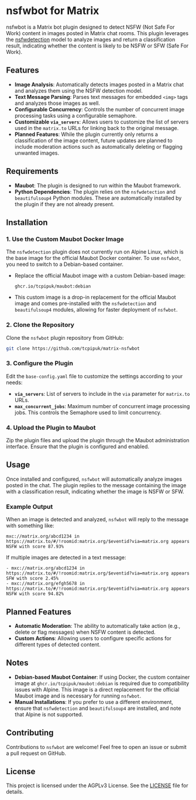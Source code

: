 # nsfwbot for Matrix

nsfwbot is a Matrix bot plugin designed to detect NSFW (Not Safe For Work) content in images posted in Matrix chat rooms. This plugin leverages the [nsfwdetection](https://github.com/gsarridis/NSFW-Detection-Pytorch) model to analyze images and return a classification result, indicating whether the content is likely to be NSFW or SFW (Safe For Work).

## Features

- **Image Analysis**: Automatically detects images posted in a Matrix chat and analyzes them using the NSFW detection model.
- **Text Message Parsing**: Parses text messages for embedded `<img>` tags and analyzes those images as well.
- **Configurable Concurrency**: Controls the number of concurrent image processing tasks using a configurable semaphore.
- **Customizable `via_servers`**: Allows users to customize the list of servers used in the `matrix.to` URLs for linking back to the original message.
- **Planned Features**: While the plugin currently only returns a classification of the image content, future updates are planned to include moderation actions such as automatically deleting or flagging unwanted images.

## Requirements

- **Maubot**: The plugin is designed to run within the Maubot framework.
- **Python Dependencies**: The plugin relies on the `nsfwdetection` and `beautifulsoup4` Python modules. These are automatically installed by the plugin if they are not already present.

## Installation

### 1. Use the Custom Maubot Docker Image

The `nsfwdetection` plugin does not currently run on Alpine Linux, which is the base image for the official Maubot Docker container. To use `nsfwbot`, you need to switch to a Debian-based container.

- Replace the official Maubot image with a custom Debian-based image:

  ```
  ghcr.io/tcpipuk/maubot:debian
  ```
  
- This custom image is a drop-in replacement for the official Maubot image and comes pre-installed with the `nsfwdetection` and `beautifulsoup4` modules, allowing for faster deployment of `nsfwbot`.

### 2. Clone the Repository

Clone the `nsfwbot` plugin repository from GitHub:

```bash
git clone https://github.com/tcpipuk/matrix-nsfwbot
```

### 3. Configure the Plugin

Edit the `base-config.yaml` file to customize the settings according to your needs:

- **`via_servers`**: List of servers to include in the `via` parameter for `matrix.to` URLs.
- **`max_concurrent_jobs`**: Maximum number of concurrent image processing jobs. This controls the Semaphore used to limit concurrency.

### 4. Upload the Plugin to Maubot

Zip the plugin files and upload the plugin through the Maubot administration interface. Ensure that the plugin is configured and enabled.

## Usage

Once installed and configured, `nsfwbot` will automatically analyze images posted in the chat. The plugin replies to the message containing the image with a classification result, indicating whether the image is NSFW or SFW.

### Example Output

When an image is detected and analyzed, `nsfwbot` will reply to the message with something like:

```
mxc://matrix.org/abcd1234 in https://matrix.to/#/!roomid:matrix.org/$eventid?via=matrix.org appears NSFW with score 87.93%
```

If multiple images are detected in a text message:

```
- mxc://matrix.org/abcd1234 in https://matrix.to/#/!roomid:matrix.org/$eventid?via=matrix.org appears SFW with score 2.45%
- mxc://matrix.org/efgh5678 in https://matrix.to/#/!roomid:matrix.org/$eventid?via=matrix.org appears NSFW with score 94.82%
```

## Planned Features

- **Automatic Moderation**: The ability to automatically take action (e.g., delete or flag messages) when NSFW content is detected.
- **Custom Actions**: Allowing users to configure specific actions for different types of detected content.

## Notes

- **Debian-based Maubot Container**: If using Docker, the custom container image at `ghcr.io/tcpipuk/maubot:debian` is required due to compatibility issues with Alpine. This image is a direct replacement for the official Maubot image and is necessary for running `nsfwbot`.
- **Manual Installations**: If you prefer to use a different environment, ensure that `nsfwdetection` and `beautifulsoup4` are installed, and note that Alpine is not supported.

## Contributing

Contributions to `nsfwbot` are welcome! Feel free to open an issue or submit a pull request on GitHub.

## License

This project is licensed under the AGPLv3 License. See the [LICENSE](LICENSE) file for details.
